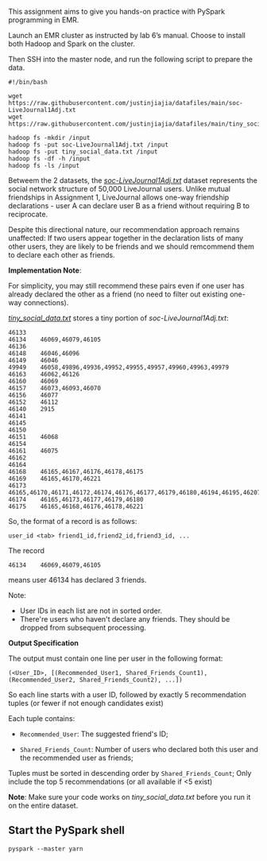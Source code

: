


This assignment aims to give you hands-on practice with PySpark programming in EMR.

Launch an EMR cluster as instructed by lab 6’s manual.  Choose to install both Hadoop and Spark on the cluster. 

Then SSH into the master node, and run the following script to prepare the data.

```shell
#!/bin/bash

wget https://raw.githubusercontent.com/justinjiajia/datafiles/main/soc-LiveJournal1Adj.txt
wget https://raw.githubusercontent.com/justinjiajia/datafiles/main/tiny_social_data.txt

hadoop fs -mkdir /input
hadoop fs -put soc-LiveJournal1Adj.txt /input
hadoop fs -put tiny_social_data.txt /input
hadoop fs -df -h /input
hadoop fs -ls /input
```

Betweem the 2 datasets, the [*soc-LiveJournal1Adj.txt*](https://snap.stanford.edu/data/soc-LiveJournal1.html) dataset represents the social network structure of 50,000 LiveJournal users. Unlike mutual friendships in Assignment 1, LiveJournal allows one-way friendship declarations - user A can declare user B as a friend without requiring B to reciprocate.

Despite this directional nature, our recommendation approach remains unaffected: If two users appear together in the declaration lists of many other users, they are likely to be friends and we should remcommend them to declare each other as friends.

**Implementation Note**:

For simplicity, you may still recommend these pairs even if one user has already declared the other as a friend (no need to filter out existing one-way connections).

[*tiny_social_data.txt*](https://github.com/justinjiajia/datafiles/blob/main/tiny_social_data.txt) stores a tiny portion of *soc-LiveJournal1Adj.txt*:

```
46133
46134    46069,46079,46105
46136
46148    46046,46096
46149    46046
49949    46058,49896,49936,49952,49955,49957,49960,49963,49979
46163    46062,46126
46160    46069
46157    46073,46093,46070
46156    46077
46152    46112
46140    2915
46141
46145
46150
46151    46068
46154
46161    46075
46162
46164
46168    46165,46167,46176,46178,46175
46169    46165,46170,46221
46173    46165,46170,46171,46172,46174,46176,46177,46179,46180,46194,46195,46207
46174    46165,46173,46177,46179,46180
46175    46165,46168,46176,46178,46221
```


So, the format of a record is as follows:

```
user_id <tab> friend1_id,friend2_id,friend3_id, ...
```

The record

```
46134    46069,46079,46105
```
means user 46134 has declared 3 friends. 


Note: 

- User IDs in each list are not in sorted order. 
- There're users who haven't declare any friends. They should be dropped from subsequent processing.


**Output Specification**

The output must contain one line per user in the following format:

```
(<User_ID>, [(Recommended_User1, Shared_Friends_Count1), (Recommended_User2, Shared_Friends_Count2), ...])
```

So each line starts with a user ID, followed by exactly 5 recommendation tuples (or fewer if not enough candidates exist)

Each tuple contains: 

- `Recommended_User`: The suggested friend's ID;
  
- `Shared_Friends_Count`: Number of users who declared both this user and the recommended user as friends;


Tuples must be sorted in descending order by `Shared_Friends_Count`; Only include the top 5 recommendations (or all available if <5 exist)


**Note**: Make sure your code works on *tiny_social_data.txt* before you run it on the entire dataset.

 


## Start the PySpark shell

```shell
pyspark --master yarn
```

